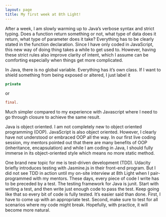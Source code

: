 ```yaml
---
layout: page
title: My first week at 8th Light!
---
```


After a week, I am slowly warming up to Java’s verbose syntax and strict typing. Does a function return something or not, what type of data does it return, what type of parameter does it take? Everything has to be clearly stated in the function declaration. Since I have only coded in JavaScript, this new way of doing thing takes a while to get used to. However, having these strict rules also improve clarity of intent, which I assume can be comforting especially when things get more complicated.


In Java, there is no global variable. Everything has it’s own class. If I want to shield something from being exposed or altered, I just label it 
```java 
private
``` 
or 
```java
final.
```
Much simpler compared to my experience with Javascript where I need to go through closure to achieve the same result.


Java is object oriented. I am not completely new to object oriented programming (OOP). JavaScript is also object oriented. However, I clearly have not understood or embraced OOP all the way. In our first live coding session, my mentors pointed out that there are many benefits of OOP (inheritance, encapsulation) and while I am coding in Java, I should fully immerse in its object-oriented style which means no more static method.


One brand new topic for me is test-driven development (TDD). Udacity briefly introduces testing with Jasmine.js in their front-end program. But I did not see TDD in action until my on-site interview at 8th Light when I pair-programmed with my mentors. These days, every piece of code I write has to be preceded by a test. The testing framework for Java is junit. Start with writing a test, and then write just enough code to pass the test. Keep going like that so every bit of code is fully tested. It’s easier said than done. First, I have to come up with an appropriate test. Second, make sure to test for all scenarios where my code might break. Hopefully, with practice, it will become more natural. 

